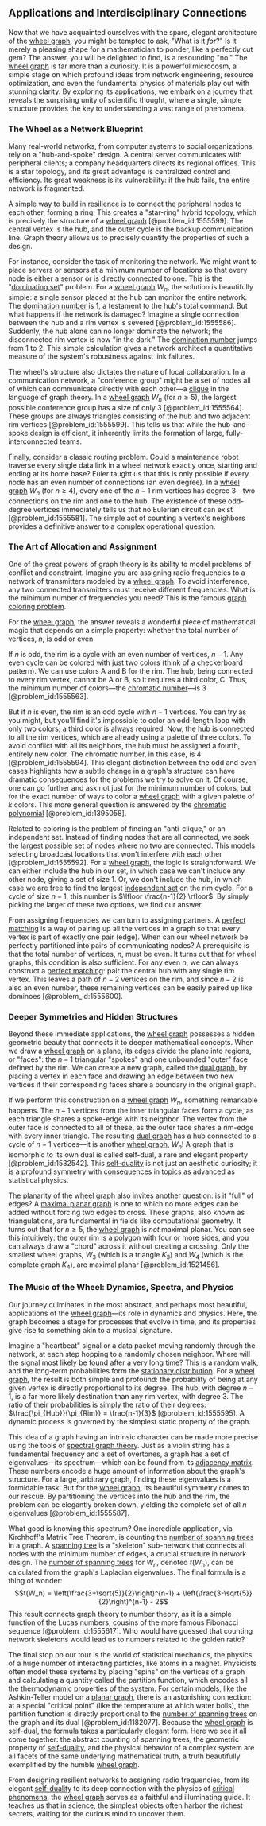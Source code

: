 ## Applications and Interdisciplinary Connections

Now that we have acquainted ourselves with the spare, elegant architecture of the [wheel graph](@article_id:271392), you might be tempted to ask, "What is it *for*?" Is it merely a pleasing shape for a mathematician to ponder, like a perfectly cut gem? The answer, you will be delighted to find, is a resounding "no." The [wheel graph](@article_id:271392) is far more than a curiosity. It is a powerful microcosm, a simple stage on which profound ideas from network engineering, resource optimization, and even the fundamental physics of materials play out with stunning clarity. By exploring its applications, we embark on a journey that reveals the surprising unity of scientific thought, where a single, simple structure provides the key to understanding a vast range of phenomena.

### The Wheel as a Network Blueprint

Many real-world networks, from computer systems to social organizations, rely on a "hub-and-spoke" design. A central server communicates with peripheral clients; a company headquarters directs its regional offices. This is a star topology, and its great advantage is centralized control and efficiency. Its great weakness is its vulnerability: if the hub fails, the entire network is fragmented.

A simple way to build in resilience is to connect the peripheral nodes to each other, forming a ring. This creates a "star-ring" hybrid topology, which is precisely the structure of a [wheel graph](@article_id:271392) [@problem_id:1555599]. The central vertex is the hub, and the outer cycle is the backup communication line. Graph theory allows us to precisely quantify the properties of such a design.

For instance, consider the task of monitoring the network. We might want to place servers or sensors at a minimum number of locations so that every node is either a sensor or is directly connected to one. This is the "[dominating set](@article_id:266066)" problem. For a [wheel graph](@article_id:271392) $W_n$, the solution is beautifully simple: a single sensor placed at the hub can monitor the entire network. The [domination number](@article_id:275638) is 1, a testament to the hub's total command. But what happens if the network is damaged? Imagine a single connection between the hub and a rim vertex is severed [@problem_id:1555586]. Suddenly, the hub alone can no longer dominate the network; the disconnected rim vertex is now "in the dark." The [domination number](@article_id:275638) jumps from 1 to 2. This simple calculation gives a network architect a quantitative measure of the system's robustness against link failures.

The wheel's structure also dictates the nature of local collaboration. In a communication network, a "conference group" might be a set of nodes all of which can communicate directly with each other—a [clique](@article_id:275496) in the language of graph theory. In a [wheel graph](@article_id:271392) $W_n$ (for $n \ge 5$), the largest possible conference group has a size of only 3 [@problem_id:1555564]. These groups are always triangles consisting of the hub and two adjacent rim vertices [@problem_id:1555599]. This tells us that while the hub-and-spoke design is efficient, it inherently limits the formation of large, fully-interconnected teams.

Finally, consider a classic routing problem. Could a maintenance robot traverse every single data link in a wheel network exactly once, starting and ending at its home base? Euler taught us that this is only possible if every node has an even number of connections (an even degree). In a [wheel graph](@article_id:271392) $W_n$ (for $n \ge 4$), every one of the $n-1$ rim vertices has degree 3—two connections on the rim and one to the hub. The existence of these odd-degree vertices immediately tells us that no Eulerian circuit can exist [@problem_id:1555581]. The simple act of counting a vertex's neighbors provides a definitive answer to a complex operational question.

### The Art of Allocation and Assignment

One of the great powers of graph theory is its ability to model problems of conflict and constraint. Imagine you are assigning radio frequencies to a network of transmitters modeled by a [wheel graph](@article_id:271392). To avoid interference, any two connected transmitters must receive different frequencies. What is the minimum number of frequencies you need? This is the famous [graph coloring problem](@article_id:262828).

For the [wheel graph](@article_id:271392), the answer reveals a wonderful piece of mathematical magic that depends on a simple property: whether the total number of vertices, $n$, is odd or even.

If $n$ is odd, the rim is a cycle with an even number of vertices, $n-1$. Any even cycle can be colored with just two colors (think of a checkerboard pattern). We can use colors A and B for the rim. The hub, being connected to every rim vertex, cannot be A or B, so it requires a third color, C. Thus, the minimum number of colors—the [chromatic number](@article_id:273579)—is 3 [@problem_id:1555563].

But if $n$ is even, the rim is an odd cycle with $n-1$ vertices. You can try as you might, but you'll find it's impossible to color an odd-length loop with only two colors; a third color is always required. Now, the hub is connected to all the rim vertices, which are already using a palette of three colors. To avoid conflict with all its neighbors, the hub must be assigned a fourth, entirely new color. The chromatic number, in this case, is 4 [@problem_id:1555594]. This elegant distinction between the odd and even cases highlights how a subtle change in a graph's structure can have dramatic consequences for the problems we try to solve on it. Of course, one can go further and ask not just for the minimum number of colors, but for the exact number of ways to color a [wheel graph](@article_id:271392) with a given palette of $k$ colors. This more general question is answered by the [chromatic polynomial](@article_id:266775) [@problem_id:1395058].

Related to coloring is the problem of finding an "anti-clique," or an independent set. Instead of finding nodes that are all connected, we seek the largest possible set of nodes where no two are connected. This models selecting broadcast locations that won't interfere with each other [@problem_id:1555592]. For a [wheel graph](@article_id:271392), the logic is straightforward. We can either include the hub in our set, in which case we can't include any other node, giving a set of size 1. Or, we don't include the hub, in which case we are free to find the largest [independent set](@article_id:264572) on the rim cycle. For a cycle of size $n-1$, this number is $\lfloor \frac{n-1}{2} \rfloor$. By simply picking the larger of these two options, we find our answer.

From assigning frequencies we can turn to assigning partners. A [perfect matching](@article_id:273422) is a way of pairing up all the vertices in a graph so that every vertex is part of exactly one pair (edge). When can our wheel network be perfectly partitioned into pairs of communicating nodes? A prerequisite is that the total number of vertices, $n$, must be even. It turns out that for wheel graphs, this condition is also sufficient. For any even $n$, we can always construct a [perfect matching](@article_id:273422): pair the central hub with any single rim vertex. This leaves a path of $n-2$ vertices on the rim, and since $n-2$ is also an even number, these remaining vertices can be easily paired up like dominoes [@problem_id:1555600].

### Deeper Symmetries and Hidden Structures

Beyond these immediate applications, the [wheel graph](@article_id:271392) possesses a hidden geometric beauty that connects it to deeper mathematical concepts. When we draw a [wheel graph](@article_id:271392) on a plane, its edges divide the plane into regions, or "faces": the $n-1$ triangular "spokes" and one unbounded "outer" face defined by the rim. We can create a new graph, called the [dual graph](@article_id:266781), by placing a vertex in each face and drawing an edge between two new vertices if their corresponding faces share a boundary in the original graph.

If we perform this construction on a [wheel graph](@article_id:271392) $W_n$, something remarkable happens. The $n-1$ vertices from the inner triangular faces form a cycle, as each triangle shares a spoke-edge with its neighbor. The vertex from the outer face is connected to all of these, as the outer face shares a rim-edge with every inner triangle. The resulting [dual graph](@article_id:266781) has a hub connected to a cycle of $n-1$ vertices—it is another [wheel graph](@article_id:271392), $W_n$! A graph that is isomorphic to its own dual is called self-dual, a rare and elegant property [@problem_id:1532542]. This [self-duality](@article_id:139774) is not just an aesthetic curiosity; it is a profound symmetry with consequences in topics as advanced as statistical physics.

The [planarity](@article_id:274287) of the [wheel graph](@article_id:271392) also invites another question: is it "full" of edges? A [maximal planar graph](@article_id:265565) is one to which no more edges can be added without forcing two edges to cross. These graphs, also known as triangulations, are fundamental in fields like computational geometry. It turns out that for $n \ge 5$, the [wheel graph](@article_id:271392) is *not* maximal planar. You can see this intuitively: the outer rim is a polygon with four or more sides, and you can always draw a "chord" across it without creating a crossing. Only the smallest wheel graphs, $W_3$ (which is a triangle $K_3$) and $W_4$ (which is the complete graph $K_4$), are maximal planar [@problem_id:1521456].

### The Music of the Wheel: Dynamics, Spectra, and Physics

Our journey culminates in the most abstract, and perhaps most beautiful, applications of the [wheel graph](@article_id:271392)—its role in dynamics and physics. Here, the graph becomes a stage for processes that evolve in time, and its properties give rise to something akin to a musical signature.

Imagine a "heartbeat" signal or a data packet moving randomly through the network, at each step hopping to a randomly chosen neighbor. Where will the signal most likely be found after a very long time? This is a random walk, and the long-term probabilities form the [stationary distribution](@article_id:142048). For a [wheel graph](@article_id:271392), the result is both simple and profound: the probability of being at any given vertex is directly proportional to its degree. The hub, with degree $n-1$, is a far more likely destination than any rim vertex, with degree 3. The ratio of their probabilities is simply the ratio of their degrees: $\frac{\pi_{Hub}}{\pi_{Rim}} = \frac{n-1}{3}$ [@problem_id:1555595]. A dynamic process is governed by the simplest static property of the graph.

This idea of a graph having an intrinsic character can be made more precise using the tools of [spectral graph theory](@article_id:149904). Just as a violin string has a fundamental frequency and a set of overtones, a graph has a set of eigenvalues—its spectrum—which can be found from its [adjacency matrix](@article_id:150516). These numbers encode a huge amount of information about the graph's structure. For a large, arbitrary graph, finding these eigenvalues is a formidable task. But for the [wheel graph](@article_id:271392), its beautiful symmetry comes to our rescue. By partitioning the vertices into the hub and the rim, the problem can be elegantly broken down, yielding the complete set of all $n$ eigenvalues [@problem_id:1555587].

What good is knowing this spectrum? One incredible application, via Kirchhoff's Matrix Tree Theorem, is counting the [number of spanning trees](@article_id:265224) in a graph. A [spanning tree](@article_id:262111) is a "skeleton" sub-network that connects all nodes with the minimum number of edges, a crucial structure in network design. The [number of spanning trees](@article_id:265224) for $W_n$, denoted $t(W_n)$, can be calculated from the graph's Laplacian eigenvalues. The final formula is a thing of wonder:
$$t(W_n) = \left(\frac{3+\sqrt{5}}{2}\right)^{n-1} + \left(\frac{3-\sqrt{5}}{2}\right)^{n-1} - 2$$
This result connects graph theory to number theory, as it is a simple function of the Lucas numbers, cousins of the more famous Fibonacci sequence [@problem_id:1555617]. Who would have guessed that counting network skeletons would lead us to numbers related to the golden ratio?

The final stop on our tour is the world of statistical mechanics, the physics of a huge number of interacting particles, like atoms in a magnet. Physicists often model these systems by placing "spins" on the vertices of a graph and calculating a quantity called the partition function, which encodes all the thermodynamic properties of the system. For certain models, like the Ashkin-Teller model on a [planar graph](@article_id:269143), there is an astonishing connection: at a special "critical point" (like the temperature at which water boils), the partition function is directly proportional to the [number of spanning trees](@article_id:265224) on the graph and its dual [@problem_id:1182077]. Because the [wheel graph](@article_id:271392) is self-dual, the formula takes a particularly elegant form. Here we see it all come together: the abstract counting of spanning trees, the geometric property of [self-duality](@article_id:139774), and the physical behavior of a complex system are all facets of the same underlying mathematical truth, a truth beautifully exemplified by the humble [wheel graph](@article_id:271392).

From designing resilient networks to assigning radio frequencies, from its elegant [self-duality](@article_id:139774) to its deep connection with the physics of [critical phenomena](@article_id:144233), the [wheel graph](@article_id:271392) serves as a faithful and illuminating guide. It teaches us that in science, the simplest objects often harbor the richest secrets, waiting for the curious mind to uncover them.